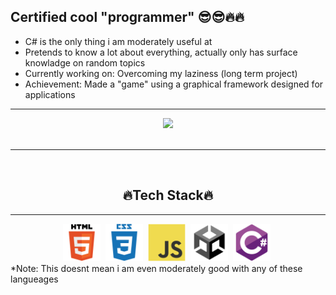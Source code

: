 

## Certified cool "programmer" 😎😎🔥🔥
* C# is the only thing i am moderately useful at
* Pretends to know a lot about everything, actually only has surface knowladge on random topics
* Currently working on: Overcoming my laziness (long term project)
* Achievement: Made a "game" using a graphical framework designed for applications




<hr>

<!--
**SpeedLight1221/SpeedLight1221** is a ✨ _special_ ✨ repository because its `README.md` (this file) appears on your GitHub profile.

Here are some ideas to get you started:

- 🔭 I’m currently working on ...
- 🌱 I’m currently learning ...
- 👯 I’m looking to collaborate on ...
- 🤔 I’m looking for help with ...
- 💬 Ask me about ...
- 📫 How to reach me: ...
- 😄 Pronouns: ...
- ⚡ Fun fact: ...
-->


<div align="center">
  <img src="https://github-readme-streak-stats.herokuapp.com?user=SpeedLight1221&theme=neon&date_format=j%20M%5B%20Y%5D">
  
  </div>
  
  <br>
  <hr>
  <br>
  
  
 <h2 align="center">🔥Tech Stack🔥</h3> 
 <hr>
<div align="center">
  <img src="https://github.com/devicons/devicon/blob/master/icons/html5/html5-original-wordmark.svg" title="HTML5" alt="HTML" width="60" height="60"/>&nbsp;
  <img src="https://github.com/devicons/devicon/blob/master/icons/css3/css3-plain-wordmark.svg"  title="CSS3" alt="CSS" width="60" height="60"/>&nbsp;
  <img src="https://github.com/devicons/devicon/blob/master/icons/javascript/javascript-original.svg"  title="JS" alt="JS" width="60" height="60"/>&nbsp;
  <img src="https://github.com/devicons/devicon/blob/master/icons/unity/unity-original.svg" title="Unity" alt="Unity" width="60" height="60"/>&nbsp;
  <img src="https://github.com/devicons/devicon/blob/master/icons/csharp/csharp-original.svg" title="C#" alt="C#" width="60" height="60"/>&nbsp;
</div>
*Note: This doesnt mean i am even moderately good with any of these langueages
